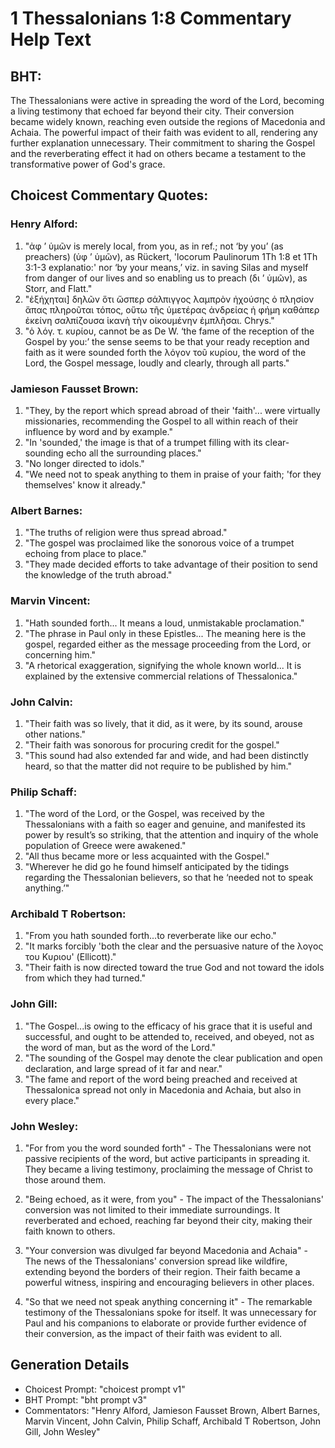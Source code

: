 # 1 Thessalonians 1:8 Commentary Help Text

## BHT:
The Thessalonians were active in spreading the word of the Lord, becoming a living testimony that echoed far beyond their city. Their conversion became widely known, reaching even outside the regions of Macedonia and Achaia. The powerful impact of their faith was evident to all, rendering any further explanation unnecessary. Their commitment to sharing the Gospel and the reverberating effect it had on others became a testament to the transformative power of God's grace.

## Choicest Commentary Quotes:
### Henry Alford:
1. "ἀφ ʼ ὑμῶν is merely local, from you, as in ref.; not ‘by you’ (as preachers) (ὑφ ʼ ὑμῶν), as Rückert, 'locorum Paulinorum 1Th 1:8 et 1Th 3:1-3 explanatio:' nor ‘by your means,’ viz. in saving Silas and myself from danger of our lives and so enabling us to preach (δι ʼ ὑμῶν), as Storr, and Flatt."
2. "ἐξήχηται] δηλῶν ὅτι ὥσπερ σάλπιγγος λαμπρὸν ἠχούσης ὁ πλησίον ἅπας πληροῦται τόπος, οὕτω τῆς ὑμετέρας ἀνδρείας ἡ φήμη καθάπερ ἐκείνη σαλπίζουσα ἱκανὴ τὴν οἰκουμένην ἐμπλῆσαι. Chrys."
3. "ὁ λόγ. τ. κυρίου, cannot be as De W. ‘the fame of the reception of the Gospel by you:’ the sense seems to be that your ready reception and faith as it were sounded forth the λόγον τοῦ κυρίου, the word of the Lord, the Gospel message, loudly and clearly, through all parts."

### Jamieson Fausset Brown:
1. "They, by the report which spread abroad of their 'faith'... were virtually missionaries, recommending the Gospel to all within reach of their influence by word and by example."
2. "In 'sounded,' the image is that of a trumpet filling with its clear-sounding echo all the surrounding places."
3. "No longer directed to idols."
4. "We need not to speak anything to them in praise of your faith; 'for they themselves' know it already."

### Albert Barnes:
1. "The truths of religion were thus spread abroad."
2. "The gospel was proclaimed like the sonorous voice of a trumpet echoing from place to place."
3. "They made decided efforts to take advantage of their position to send the knowledge of the truth abroad."

### Marvin Vincent:
1. "Hath sounded forth... It means a loud, unmistakable proclamation." 
2. "The phrase in Paul only in these Epistles... The meaning here is the gospel, regarded either as the message proceeding from the Lord, or concerning him."
3. "A rhetorical exaggeration, signifying the whole known world... It is explained by the extensive commercial relations of Thessalonica."

### John Calvin:
1. "Their faith was so lively, that it did, as it were, by its sound, arouse other nations."
2. "Their faith was sonorous for procuring credit for the gospel."
3. "This sound had also extended far and wide, and had been distinctly heard, so that the matter did not require to be published by him."

### Philip Schaff:
1. "The word of the Lord, or the Gospel, was received by the Thessalonians with a faith so eager and genuine, and manifested its power by result’s so striking, that the attention and inquiry of the whole population of Greece were awakened." 
2. "All thus became more or less acquainted with the Gospel."
3. "Wherever he did go he found himself anticipated by the tidings regarding the Thessalonian believers, so that he ‘needed not to speak anything.’"

### Archibald T Robertson:
1. "From you hath sounded forth...to reverberate like our echo." 
2. "It marks forcibly 'both the clear and the persuasive nature of the λογος του Κυριου' (Ellicott)." 
3. "Their faith is now directed toward the true God and not toward the idols from which they had turned."

### John Gill:
1. "The Gospel...is owing to the efficacy of his grace that it is useful and successful, and ought to be attended to, received, and obeyed, not as the word of man, but as the word of the Lord."
2. "The sounding of the Gospel may denote the clear publication and open declaration, and large spread of it far and near."
3. "The fame and report of the word being preached and received at Thessalonica spread not only in Macedonia and Achaia, but also in every place."

### John Wesley:
1. "For from you the word sounded forth" - The Thessalonians were not passive recipients of the word, but active participants in spreading it. They became a living testimony, proclaiming the message of Christ to those around them.

2. "Being echoed, as it were, from you" - The impact of the Thessalonians' conversion was not limited to their immediate surroundings. It reverberated and echoed, reaching far beyond their city, making their faith known to others.

3. "Your conversion was divulged far beyond Macedonia and Achaia" - The news of the Thessalonians' conversion spread like wildfire, extending beyond the borders of their region. Their faith became a powerful witness, inspiring and encouraging believers in other places.

4. "So that we need not speak anything concerning it" - The remarkable testimony of the Thessalonians spoke for itself. It was unnecessary for Paul and his companions to elaborate or provide further evidence of their conversion, as the impact of their faith was evident to all.


## Generation Details
- Choicest Prompt: "choicest prompt v1"
- BHT Prompt: "bht prompt v3"
- Commentators: "Henry Alford, Jamieson Fausset Brown, Albert Barnes, Marvin Vincent, John Calvin, Philip Schaff, Archibald T Robertson, John Gill, John Wesley"
